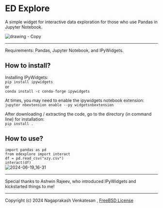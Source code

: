 # ED Explore
A simple widget for interactive data exploration for those who use Pandas in Jupyter Notebook.    
    
![drawing - Copy](https://github.com/nagaprakashv/explore/assets/13671867/9e666fb5-4eb1-42c3-96e8-53b75f9eddac)       

***
Requirements: Pandas, Jupyter Notebook, and IPyWidgets.

## How to install?
Installing IPyWidgets:     
`pip install ipywidgets`   
or      
`conda install -c conda-forge ipywidgets`   

At times, you may need to enable the ipywidgets notebook extension:    
`jupyter nbextension enable --py widgetsnbextension`

After downloading / extracting the code, go to the directory (in command line) for installation:        
`pip install .`

## How to use?
`import pandas as pd`    
`from edexplore import interact`    
`df = pd.read_csv("xzy.csv")`     
`interact(df)`    
![2024-06-19_16-31](https://github.com/nagaprakashv/explore/assets/13671867/7cd53826-2cf0-41f4-a335-d59bf4fd0af2)


***
Special thanks to Ashwin Rajeev, who introduced IPyWidgets and kickstarted things to me!
***
Copyright (c) 2024 Nagaprakash Venkatesan , 
[FreeBSD License](https://opensource.org/license/BSD-2-Clause)
